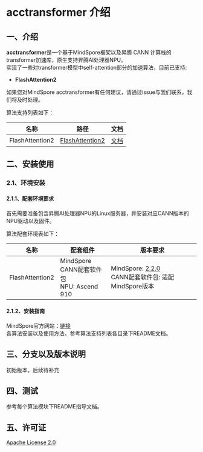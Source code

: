 # acctransformer 介绍

## 一、介绍
**acctransformer**是一个基于MindSpore框架以及昇腾 CANN 计算栈的transformer加速库，原生支持昇腾AI处理器NPU。<br>
实现了一些对transformer模型中self-attention部分的加速算法，目前已支持:
* **FlashAttention2**

如果您对MindSpore acctransformer有任何建议，请通过issue与我们联系，我们将及时处理。

算法支持列表如下：

| 名称 | 路径 | 文档 |
| --- | --- | --- |
| FlashAttention2 | [FlashAttention2](train/flash_attention) | [文档](train/flash_attention/README.md) |

## 二、安装使用
### 2.1、环境安装
#### 2.1.1、配套环境要求
首先需要准备包含昇腾AI处理器NPU的Linux服务器，并安装对应CANN版本的NPU驱动以及固件。

算法配套环境表如下：

| 名称 | 配套组件 | 版本要求 |
| --- | --- | --- |
| FlashAttention2 | MindSpore<br>CANN配套软件包<br>NPU: Ascend 910 | MindSpore: [2.2.0](https://www.mindspore.cn/versions#2.2.0) <br> CANN配套软件包: 适配MindSpore版本|

#### 2.1.2、安装指南

MindSpore官方网站：[链接](https://www.mindspore.cn/install) <br>
各算法安装以及使用方法，参考算法支持列表各目录下README文档。

## 三、分支以及版本说明
初始版本，后续待补充

## 四、测试

参考每个算法模块下README指导文档。

## 五、许可证
[Apache License 2.0](LICENSE)